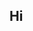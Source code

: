 ## Hi


<!--
**LeoClm/LeoClm** is a ✨ _special_ ✨ repository because its `README.md` (this file) appears on your GitHub profile.


- 🌱 I’m currently learning software development


